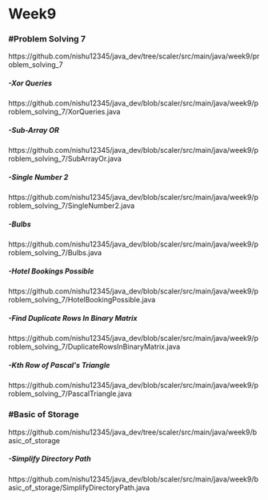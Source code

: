 # Week9

<h3>#Problem Solving 7</h3>
https://github.com/nishu12345/java_dev/tree/scaler/src/main/java/week9/problem_solving_7

<h5>-Xor Queries</h5>
https://github.com/nishu12345/java_dev/blob/scaler/src/main/java/week9/problem_solving_7/XorQueries.java

<h5>-Sub-Array OR</h5>
https://github.com/nishu12345/java_dev/blob/scaler/src/main/java/week9/problem_solving_7/SubArrayOr.java

<h5>-Single Number 2</h5>
https://github.com/nishu12345/java_dev/blob/scaler/src/main/java/week9/problem_solving_7/SingleNumber2.java

<h5>-Bulbs</h5>
https://github.com/nishu12345/java_dev/blob/scaler/src/main/java/week9/problem_solving_7/Bulbs.java

<h5>-Hotel Bookings Possible</h5>
https://github.com/nishu12345/java_dev/blob/scaler/src/main/java/week9/problem_solving_7/HotelBookingPossible.java

<h5>-Find Duplicate Rows In Binary Matrix</h5>
https://github.com/nishu12345/java_dev/blob/scaler/src/main/java/week9/problem_solving_7/DuplicateRowsInBinaryMatrix.java

<h5>-Kth Row of Pascal's Triangle</h5>
https://github.com/nishu12345/java_dev/blob/scaler/src/main/java/week9/problem_solving_7/PascalTriangle.java

<h3>#Basic of Storage</h3>
https://github.com/nishu12345/java_dev/tree/scaler/src/main/java/week9/basic_of_storage

<h5>-Simplify Directory Path</h5>
https://github.com/nishu12345/java_dev/blob/scaler/src/main/java/week9/basic_of_storage/SimplifyDirectoryPath.java

